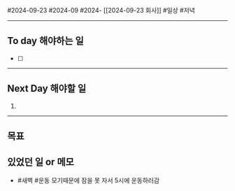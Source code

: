 #2024-09-23 #2024-09 #2024- [[2024-09-23 회사]]
#일상 #저녁 

---
## To day 해야하는 일
- [ ] 

---
## Next Day 해야할 일
1. 

---

## 목표 


## 있었던 일  or 메모

- #새벽 #운동 모기때문에 잠을 못 자서 5시에 운동하러감
